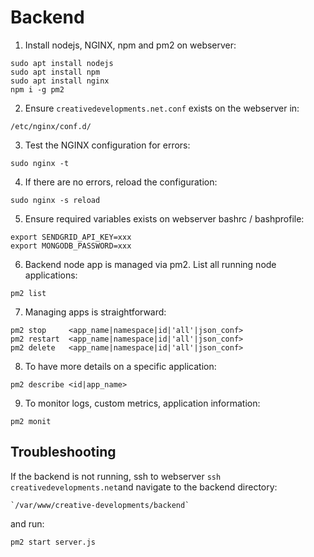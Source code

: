 # Backend

1. Install nodejs, NGINX, npm and pm2 on webserver:

```
sudo apt install nodejs
sudo apt install npm
sudo apt install nginx
npm i -g pm2
```

2. Ensure `creativedevelopments.net.conf` exists on the webserver in:

```
/etc/nginx/conf.d/
```

3. Test the NGINX configuration for errors:

```
sudo nginx -t
```

4. If there are no errors, reload the configuration:

```
sudo nginx -s reload
```

5. Ensure required variables exists on webserver bashrc / bashprofile:

```
export SENDGRID_API_KEY=xxx
export MONGODB_PASSWORD=xxx
```

6. Backend node app is managed via pm2. List all running node applications:

```
pm2 list
```

7. Managing apps is straightforward:

```
pm2 stop     <app_name|namespace|id|'all'|json_conf>
pm2 restart  <app_name|namespace|id|'all'|json_conf>
pm2 delete   <app_name|namespace|id|'all'|json_conf>
```

8. To have more details on a specific application:

```
pm2 describe <id|app_name>
```

9. To monitor logs, custom metrics, application information:

```
pm2 monit
```

## Troubleshooting

If the backend is not running, ssh to webserver `ssh creativedevelopments.net`and navigate to the backend directory:

```
`/var/www/creative-developments/backend`
```

and run:

```
pm2 start server.js
```
